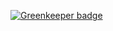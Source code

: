 

[![Greenkeeper badge](https://badges.greenkeeper.io/xzzw9987/rn-topview.svg)](https://greenkeeper.io/)